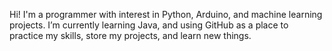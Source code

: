 Hi! 
I'm a programmer with interest in Python, Arduino, and machine learning projects. 
I’m currently learning Java, and using GitHub as a place to practice my skills, 
store my projects, and learn new things. 
